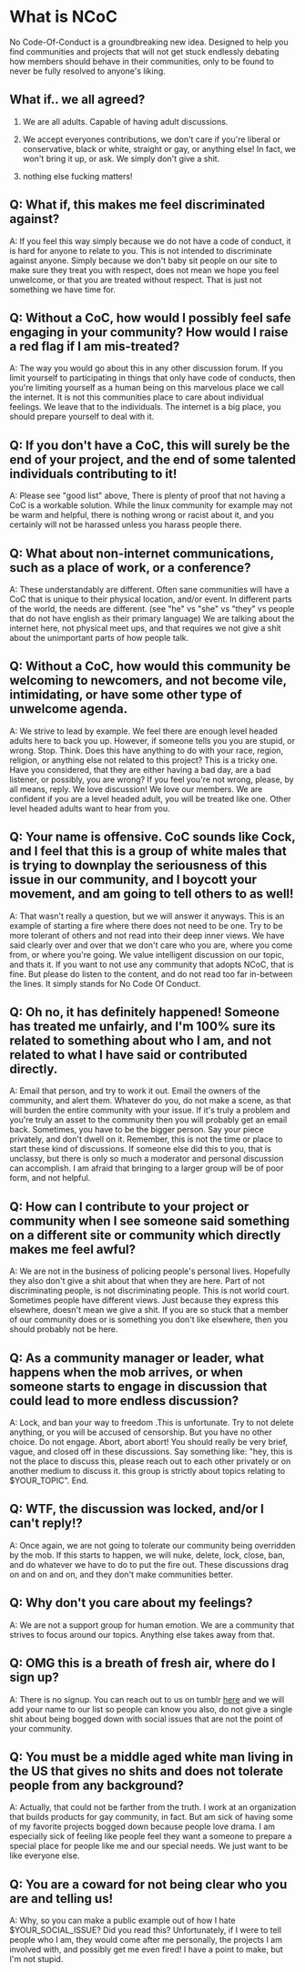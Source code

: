 # What is NCoC

No Code-Of-Conduct is a groundbreaking new idea.  Designed to help you find communities and projects that will not get stuck endlessly debating how members should behave in their communities, only to be found to never be fully resolved to anyone's liking.

## What if.. we all agreed?

1. We are all adults.  Capable of having adult discussions.

2. We accept everyones contributions, we don't care if you're liberal or conservative, black or white, straight or gay, or anything else!  In fact, we won't bring it up, or ask.  We simply don't give a shit.

3. nothing else fucking matters!

## Q: What if, this makes me feel discriminated against?

A: If you feel this way simply because we do not have a code of conduct, it is hard for anyone to relate to you.  This is not intended to discriminate against anyone.  Simply because we don't baby sit people on our site to make sure they treat you with respect, does not mean we hope you feel unwelcome, or that you are treated without respect.  That is just not something we have time for.

## Q: Without a CoC, how would I possibly feel safe engaging in your community?  How would I raise a red flag if I am mis-treated?

A: The way you would go about this in any other discussion forum.  If you limit yourself to participating in things that only have code of conducts, then you're limiting yourself as a human being on this marvelous place we call the internet. It is not this communities place to care about individual feelings.  We leave that to the individuals.  The internet is a big place, you should prepare yourself to deal with it.

## Q:  If you don't have a CoC, this will surely be the end of your project, and the end of some talented individuals contributing to it!

A:  Please see "good list" above,  There is plenty of proof that not having a CoC is a workable solution.   While the linux community for example may not be warm and helpful, there is nothing wrong or racist about it, and you certainly will not be harassed unless you harass people there.

## Q: What about non-internet communications, such as a place of work, or a conference?

A: These understandably are different.  Often sane communities will have a CoC that is unique to their physical location, and/or event.  In different parts of the world, the needs are different. (see "he" vs "she" vs "they" vs people that do not have english as their primary language) We are talking about the internet here, not physical meet ups, and that requires we not give a shit about the unimportant parts of how people talk.

## Q: Without a CoC, how would this community be welcoming to newcomers, and not become vile, intimidating, or have some other type of unwelcome agenda.

A:  We strive to lead by example.  We feel there are enough level headed adults here to back you up.  However, if someone tells you you are stupid, or wrong.  Stop.  Think.  Does this have anything to do with your race, region, religion, or anything else not related to this project?  This is a tricky one.  Have you considered, that they are either having a bad day, are a bad listener, or possibly, you are wrong?  If you feel you're not wrong, please, by all means, reply.  We love discussion!  We love our members.  We are confident if you are a level headed adult, you will be treated like one.  Other level headed adults want to hear from you.

## Q: Your name is offensive.  CoC sounds like Cock, and I feel that this is a group of white males that is trying to downplay the seriousness of this issue in our community, and I boycott your movement, and am going to tell others to as well!

A: That wasn't really a question, but we will answer it anyways.  This is an example of starting a fire where there does not need to be one.  Try to be more tolerant of others and not read into their deep inner views.  We have said clearly over and over that we don't care who you are, where you come from, or where you're going.  We value intelligent discussion on our topic, and thats it.  If you want to not use any community that adopts NCoC, that is fine.  But please do listen to the content, and do not read too far in-between the lines.  It simply stands for No Code Of Conduct.

## Q: Oh no, it has definitely happened!  Someone has treated me unfairly, and I'm 100% sure its related to something about who I am, and not related to what I have said or contributed directly.

A: Email that person, and try to work it out.  Email the owners of the community, and alert them.  Whatever do you, do not make a scene, as that will burden the entire community with your issue.  If it's truly a problem and you're truly an asset to the community then you will probably get an email back. Sometimes, you have to be the bigger person.  Say your piece privately, and don't dwell on it.  Remember, this is not the time or place to start these kind of discussions.  If someone else did this to you, that is unclassy, but there is only so much a moderator and personal discussion can accomplish.  I am afraid that bringing to a larger group will be of poor form, and not helpful.

## Q: How can I contribute to your project or community when I see someone said something on a different site or community which directly makes me feel awful?

A: We are not in the business of policing people's personal lives.  Hopefully they also don't give a shit about that when they are here.  Part of not discriminating people, is not discriminating people.  This is not world court.  Sometimes people have different views.  Just because they express this elsewhere, doesn't mean we give a shit.  If you are so stuck that a member of our community does or is something you don't like elsewhere, then you should probably not be here.

## Q: As a community manager or leader, what happens when the mob arrives, or when someone starts to engage in discussion that could lead to more endless discussion?

A: Lock, and ban your way to freedom .This is unfortunate.  Try to not delete anything, or you will be accused of censorship.  But you have no other choice.  Do not engage.  Abort, abort abort!  You should really be very brief, vague, and closed off in these discussions.  Say something like: "hey, this is not the place to discuss this, please reach out to each other privately or on another medium to discuss it.  this group is strictly about topics relating to $YOUR_TOPIC". End.

## Q: WTF, the discussion was locked, and/or I can't reply!?

A: Once again, we are not going to tolerate our community being overridden by the mob.  If this starts to happen, we will nuke, delete, lock, close, ban, and do whatever we have to do to put the fire out.  These discussions drag on and on and on, and they don't make communities better.

## Q: Why don't you care about my feelings?

A: We are not a support group for human emotion.  We are a community that strives to focus around our topics.  Anything else takes away from that.

## Q: OMG this is a breath of fresh air, where do I sign up?

A: There is no signup.  You can reach out to us on tumblr [here](http://nocodeofconduct.com/) and we will add your name to our list so people can know you also, do not give a single shit about being bogged down with social issues that are not the point of your community.

## Q: You must be a middle aged white man living in the US that gives no shits and does not tolerate people from any background?

A: Actually, that could not be farther from the truth.  I work at an organization that builds products for gay community, in fact.  But am sick of having some of my favorite projects bogged down because people love drama.  I am especially sick of feeling like people feel they want a someone to prepare a special place for people like me and our special needs.  We just want to be like everyone else.

## Q: You are a coward for not being clear who you are and telling us!

A: Why, so you can make a public example out of how I hate $YOUR_SOCIAL_ISSUE?  Did you read this?  Unfortunately, if I were to tell people who I am, they would come after me personally, the projects I am involved with, and possibly get me even fired!  I have a point to make, but I'm not stupid.
